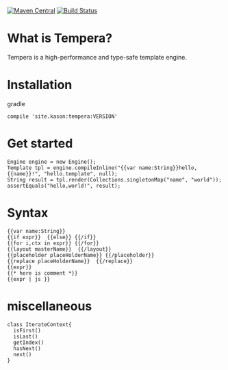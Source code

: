 [![Maven Central](https://img.shields.io/maven-central/v/site.kason/tempera.svg)]() [![Build Status](https://travis-ci.org/kasonyang/tempera.svg?branch=master)](https://travis-ci.org/kasonyang/tempera)

# What is Tempera?

Tempera is a high-performance and type-safe template engine.

# Installation

gradle

    compile 'site.kason:tempera:VERSION'


# Get started

    Engine engine = new Engine();
    Template tpl = engine.compileInline("{{var name:String}}hello,{{name}}!", "hello.template", null);
    String result = tpl.render(Collections.singletonMap("name", "world"));
    assertEquals("hello,world!", result);

# Syntax

    {{var name:String}}
    {{if expr}}  {{else}} {{/if}}
    {{for i,ctx in expr}} {{/for}}
    {{layout masterName}}  {{/layout}}
    {{placeholder placeHolderName}} {{/placeholder}}
    {{replace placeHolderName}}  {{/replace}}
    {{expr}}
    {{* here is comment *}}
    {{expr | js }}

# miscellaneous

    class IterateContext{
      isFirst()
      isLast()
      getIndex()
      hasNext()
      next()
    }
